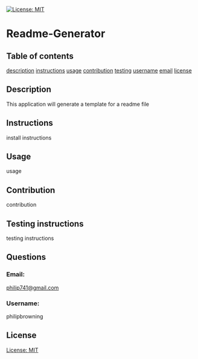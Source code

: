 [![License: MIT](https://img.shields.io/badge/License-MIT-yellow.svg)](https://opensource.org/licenses/MIT)
   # Readme-Generator
   ## Table of contents     
   [description](#description)
[instructions](#instructions)
[usage](#usage)
[contribution](#contribution)
[testing](#testing)
[username](#username)
[email](#email)
[license](#license)
   ## Description
   This application will generate a template for a readme file   
   ## Instructions
   install instructions 
   ## Usage
   usage 
   ## Contribution
   contribution
   ## Testing instructions
   testing instructions
   ## Questions
   ### Email:
   philip741@gmail.com
   ### Username:
   philipbrowning
   ## License
   [License: MIT](https://opensource.org/licenses/MIT)
  